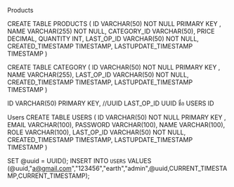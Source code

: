 Products

CREATE TABLE PRODUCTS (
  ID VARCHAR(50) NOT NULL PRIMARY KEY ,
  NAME VARCHAR(255) NOT NULL,
  CATEGORY_ID VARCHAR(50),
  PRICE DECIMAL,
  QUANTITY INT,
  LAST_OP_ID VARCHAR(50) NOT NULL,
  CREATED_TIMESTAMP TIMESTAMP,
  LASTUPDATE_TIMESTAMP TIMESTAMP
)

CREATE TABLE CATEGORY (
  ID VARCHAR(50) NOT NULL PRIMARY KEY ,
  NAME VARCHAR(255),
  LAST_OP_ID VARCHAR(50) NOT NULL,
  CREATED_TIMESTAMP TIMESTAMP,
  LASTUPDATE_TIMESTAMP TIMESTAMP
)

ID VARCHAR(50) PRIMARY KEY, //UUID
LAST_OP_ID UUID ชื่อ USERS ID

Users
CREATE TABLE USERS (
  ID VARCHAR(50) NOT NULL PRIMARY KEY ,
  EMAIL VARCHAR(100),
  PASSWORD VARCHAR(100),
  NAME VARCHAR(100),
  ROLE VARCHAR(100),
  LAST_OP_ID VARCHAR(50) NOT NULL,
  CREATED_TIMESTAMP TIMESTAMP,
  LASTUPDATE_TIMESTAMP TIMESTAMP
)


SET @uuid = UUID();
INSERT INTO `USERS`
VALUES (@uuid,"a@gmail.com","123456","earth","admin",@uuid,CURRENT_TIMESTAMP,CURRENT_TIMESTAMP);
